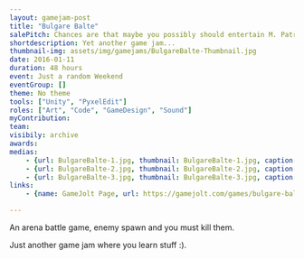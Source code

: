 ```yaml
---
layout: gamejam-post
title: "Bulgare Balte"
salePitch: Chances are that maybe you possibly should entertain M. Patrick the Well-Washed, otherwise something might uncertainly happen to someone.
shortdescription: Yet another game jam...
thumbnail-img: assets/img/gamejams/BulgareBalte-Thumbnail.jpg
date: 2016-01-11
duration: 48 hours
event: Just a random Weekend
eventGroup: []
theme: No theme
tools: ["Unity", "PyxelEdit"]
roles: ["Art", "Code", "GameDesign", "Sound"]
myContribution: 
team: 
visibily: archive
awards: 
medias: 
    - {url: BulgareBalte-1.jpg, thumbnail: BulgareBalte-1.jpg, caption: "My first cinematic image."}
    - {url: BulgareBalte-2.jpg, thumbnail: BulgareBalte-2.jpg, caption: "Top down battle arena."}
    - {url: BulgareBalte-3.jpg, thumbnail: BulgareBalte-3.jpg, caption: "Each spectator randomly claps or waves. They even have their own personality of what they prefect. How to over-do something!"}
links: 
    - {name: GameJolt Page, url: https://gamejolt.com/games/bulgare-balte/118958}

---
```

An arena battle game, enemy spawn and you must kill them.

Just another game jam where you learn stuff :).